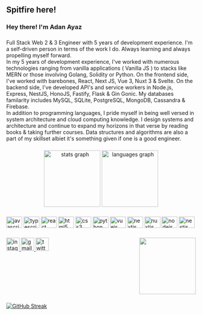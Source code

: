 ## Spitfire here!
<h3 align="left">Hey there! I'm Adan Ayaz</h3>

###

<p align="left">Full Stack Web 2 & 3 Engineer with 5 years of development experience. I'm a self-driven person in terms of the work I do. Always learning and always propelling myself forward.
<br />
In my 5 years of development experience, I've worked with numerous technologies ranging from vanilla applications ( Vanilla JS ) to stacks like MERN or those involving Golang, Solidity or Python. On the frontend side, I've worked with barebones, React, Next JS, Vue 3, Nuxt 3 & Svelte. On the backend side, I've developed API's and service workers in Node.js, Express, NestJS, HonoJS, Fastify, Flask & Gin Gonic. My databases familarity includes MySQL, SQLite, PostgreSQL, MongoDB, Cassandra & Firebase.
<br />
In addition to programming languages, I pride myself in being well versed in system architecture and cloud computing knowledge. I design systems and architecture and continue to expand my horizons in that verse by reading books & taking further courses. Data structures and algorithms are also a part of my skillset albiet it's something given if one is a good engineer.
</p>

###

<div align="center">
  <img src="https://github-readme-stats.vercel.app/api?username=adan-ayaz-stan&hide_title=false&hide_rank=false&show_icons=true&include_all_commits=true&count_private=true&disable_animations=false&theme=dracula&locale=en&hide_border=false" height="150" alt="stats graph"  />
  <img src="https://github-readme-stats.vercel.app/api/top-langs?username=adan-ayaz-stan&locale=en&hide_title=false&layout=compact&card_width=320&langs_count=5&theme=dracula&hide_border=false" height="150" alt="languages graph"  />
</div>

###

<div align="left">
  <img src="https://cdn.jsdelivr.net/gh/devicons/devicon/icons/javascript/javascript-original.svg" height="30" width="42" alt="javascript logo"  />
  <img src="https://cdn.jsdelivr.net/gh/devicons/devicon/icons/typescript/typescript-plain.svg" height="30" width="42" alt="typescript logo"  />
  <img src="https://cdn.jsdelivr.net/gh/devicons/devicon/icons/react/react-original.svg" height="30" width="42" alt="react logo"  />
  <img src="https://cdn.jsdelivr.net/gh/devicons/devicon/icons/html5/html5-original.svg" height="30" width="42" alt="html5 logo"  />
  <img src="https://cdn.jsdelivr.net/gh/devicons/devicon/icons/css3/css3-original.svg" height="30" width="42" alt="css3 logo"  />
  <img src="https://cdn.jsdelivr.net/gh/devicons/devicon/icons/python/python-original.svg" height="30" width="42" alt="python logo"  />
  <img src="https://cdn.jsdelivr.net/gh/devicons/devicon/icons/vuejs/vuejs-original.svg" height="30" width="42" alt="vuejs logo"  />
  <img src="https://cdn.jsdelivr.net/gh/devicons/devicon/icons/nextjs/nextjs-original.svg" height="30" width="42" alt="nextjs logo"  />
  <img src="https://cdn.jsdelivr.net/gh/devicons/devicon/icons/nuxtjs/nuxtjs-original.svg" height="30" width="42" alt="nuxtjs logo"  />
  <img src="https://cdn.jsdelivr.net/gh/devicons/devicon/icons/nodejs/nodejs-original.svg" height="30" width="42" alt="nodejs logo"  />
  <img src="https://cdn.jsdelivr.net/gh/devicons/devicon/icons/nestjs/nestjs-plain.svg" height="30" width="42" alt="nestjs logo"  />
</div>

###

<img align="right" height="150" src="https://media.giphy.com/media/2WUkAVDzuQbUA/giphy.gif"  />

###

<div align="left">
  <a href="https://instagram.com/adan_ayaz" target="_blank">
    <img src="https://img.shields.io/static/v1?message=Instagram&logo=instagram&label=&color=E4405F&logoColor=white&labelColor=&style=for-the-badge" height="35" alt="instagram logo"  />
  </a>
  <a href="mailto:adanayaztracer@gmail.com" target="_blank">
    <img src="https://img.shields.io/static/v1?message=Gmail&logo=gmail&label=&color=D14836&logoColor=white&labelColor=&style=for-the-badge" height="35" alt="gmail logo"  />
  </a>
  <a href="https://twitter.com/AdanAyaz1" target="_blank">
    <img src="https://img.shields.io/static/v1?message=Twitter&logo=twitter&label=&color=1DA1F2&logoColor=white&labelColor=&style=for-the-badge" height="35" alt="twitter logo"  />
  </a>
</div>

###

<br clear="both">

###
###
[![GitHub Streak](https://streak-stats.demolab.com?user=adan-ayaz-stan&theme=aura&hide_border=true&date_format=M%20j%5B%2C%20Y%5D)](https://git.io/streak-stats)
